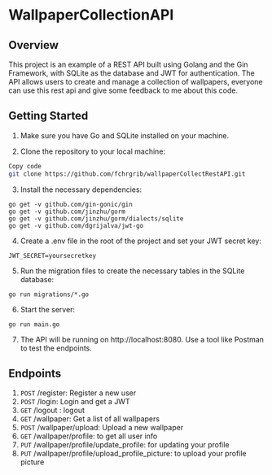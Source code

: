 # WallpaperCollectionAPI

## Overview
This project is an example of a REST API built using Golang and the Gin Framework, with SQLite as the database and JWT for authentication. The API allows users to create and manage a collection of wallpapers, everyone can use this rest api and give some feedback to me about this code.

## Getting Started

1. Make sure you have Go and SQLite installed on your machine.

2. Clone the repository to your local machine:
````bash
Copy code
git clone https://github.com/fchrgrib/wallpaperCollectRestAPI.git
````
3. Install the necessary dependencies:
````
go get -v github.com/gin-gonic/gin
go get -v github.com/jinzhu/gorm
go get -v github.com/jinzhu/gorm/dialects/sqlite
go get -v github.com/dgrijalva/jwt-go
````
4. Create a .env file in the root of the project and set your JWT secret key:
````
JWT_SECRET=yoursecretkey
````
5. Run the migration files to create the necessary tables in the SQLite database:
````
go run migrations/*.go
````
6. Start the server:
````
go run main.go
````
7. The API will be running on http://localhost:8080. Use a tool like Postman to test the endpoints.

## Endpoints

1. `POST`   /register: Register a new user
2. `POST`   /login: Login and get a JWT
3. `GET`    /logout : logout
4. `GET`    /wallpaper: Get a list of all wallpapers
5. `POST`   /wallpaper/upload: Upload a new wallpaper
6. `GET`    /wallpaper/profile: to get all user info
7. `PUT`    /wallpaper/profile/update_profile: for updating your profile
8. `PUT`    /wallpaper/profile/upload_profile_picture: to upload your profile picture
